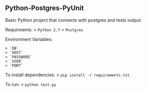 ## Python-Postgres-PyUnit

Basic Python project that connects with postgres and tests output.

Requirments:
    > `Python 2.7`
    > `Postgres`

Environment Variables:

    > `DB`
    > `HOST`
    > `PASSWORD`
    > `USER`
    > `PORT`


To install dependencies:
    > `pip install -r requirements.txt`

To run:
    > `python test.py`